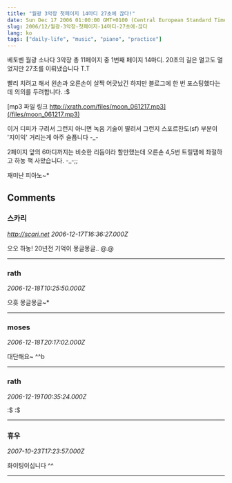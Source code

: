 ```yaml
---
title: "월광 3악장 첫페이지 14마디 27초에 끊다!"
date: Sun Dec 17 2006 01:00:00 GMT+0100 (Central European Standard Time)
slug: 2006/12/월광-3악장-첫페이지-14마디-27초에-끊다
lang: ko
tags: ["daily-life", "music", "piano", "practice"]
---
```


베토벤 월광 소나다 3악장 총 11페이지 중 1번째 페이지 14마디.
20초의 길은 멀고도 멀었지만 27초를 이뤄냈습니다 T.T

빨리 치려고 해서 왼손과 오른손이 살짝 어긋났긴 하지만
블로그에 한 번 포스팅했다는데 의의를 두려합니다. :$

[mp3 파일 링크 http://xrath.com/files/moon_061217.mp3](/files/moon_061217.mp3)

이거 디피가 구려서 그런지 아니면 녹음 기술이 딸려서 그런지 
스포르찬도(sf) 부분이 '지이익' 거리는게 아주 슬픕니다 -_-

2페이지 앞의 6마디까지는 비슷한 리듬이라 할만했는데 오른손 4,5번 트릴땜에 
좌절하고 하농 책 사왔습니다. -_-;;

재미난 피아노~*

## Comments

### 스카리
*http://scari.net*
*2006-12-17T16:36:27.000Z*

오오 하농! 20년전 기억이 몽글몽글.. @.@

---

### rath
*2006-12-18T10:25:50.000Z*

으흣 몽글몽글~*

---

### moses
*2006-12-18T20:17:02.000Z*

대단해요~ ^^b

---

### rath
*2006-12-19T00:35:24.000Z*

:$ :$

---

### 휴우
*2007-10-23T17:23:57.000Z*

화이팅이십니다 ^^

---

